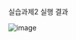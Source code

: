 실습과제2 실행 결과

![image](https://github.com/user-attachments/assets/1e317313-1525-4a95-9bf6-40c7132ce3eb)
